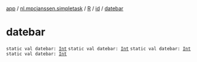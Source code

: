 [app](../../../index.md) / [nl.mpcjanssen.simpletask](../../index.md) / [R](../index.md) / [id](index.md) / [datebar](.)

# datebar

`static val datebar: `[`Int`](https://kotlinlang.org/api/latest/jvm/stdlib/kotlin/-int/index.html)
`static val datebar: `[`Int`](https://kotlinlang.org/api/latest/jvm/stdlib/kotlin/-int/index.html)
`static val datebar: `[`Int`](https://kotlinlang.org/api/latest/jvm/stdlib/kotlin/-int/index.html)
`static val datebar: `[`Int`](https://kotlinlang.org/api/latest/jvm/stdlib/kotlin/-int/index.html)